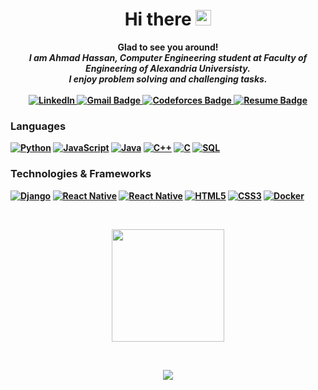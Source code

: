 <h1 align="center">Hi there  <img src="https://media.giphy.com/media/hvRJCLFzcasrR4ia7z/giphy.gif" width="25"></h1>

<p align="center">
<b> Glad to see you around!<b><br>
<i>
I am Ahmad Hassan, Computer Engineering student at Faculty of Engineering of Alexandria Universisty.<br>
I enjoy problem solving and challenging tasks.
  </i>
  <br>
  <br>
<a href="https://linkedin.com/in/ahmadhassan1001">
        <img src="https://img.shields.io/badge/-LinkedIn-0e76a8?style=flat-square&logo=Linkedin&logoColor=white&height=40" alt="LinkedIn">
    </a>

<a href="mailto:ahmad10011hassan@gmail.com">
        <img src="https://img.shields.io/badge/Gmail-D14836?style=flat-square&&logo=gmail&logoColor=white&height=20" alt="Gmail Badge">
    </a>
<a href="https://codeforces.com/profile/AhmadHassan">
        <img src="https://cp-logo.vercel.app/codeforces/AhmadHassan?logo=true" alt="Codeforces Badge">
    </a>

<a href="https://www.canva.com/design/DAFlPg3xQj4/V3fegtWuSwfcWIQ18y7h9w/edit?utm_content=DAFlPg3xQj4&utm_campaign=designshare&utm_medium=link2&utm_source=sharebutton">
        <img src="https://img.shields.io/badge/-RESUME-blue" alt="Resume Badge">
    </a>


### Languages
[![Python](https://img.shields.io/badge/python-black?style=for-the-badge&logo=python)](https://github.com/wervlad)
[![JavaScript](https://img.shields.io/badge/javascript-black?style=for-the-badge&logo=javascript)](https://github.com/wervlad)
[![Java](https://img.shields.io/badge/java-black?style=for-the-badge&logo=openjdk)](https://github.com/wervlad)
[![C++](https://img.shields.io/badge/c++-black?style=for-the-badge&logo=cplusplus)](https://github.com/wervlad)
[![C](https://img.shields.io/badge/c-black?style=for-the-badge&logo=c)](https://github.com/wervlad)
[![SQL](https://img.shields.io/badge/sql-black?style=for-the-badge&logo=mysql)](https://github.com/wervlad)

### Technologies & Frameworks
[![Django](https://img.shields.io/badge/django-black?style=for-the-badge&logo=django)](https://github.com/wervlad)
[![React Native](https://img.shields.io/badge/react-black?style=for-the-badge&logo=react)](https://github.com/wervlad)
[![React Native](https://img.shields.io/badge/react--native-black?style=for-the-badge&logo=react)](https://github.com/wervlad)
[![HTML5](https://img.shields.io/badge/html5-black?style=for-the-badge&logo=html5)](https://hub.docker.com/u/wervlad)
[![CSS3](https://img.shields.io/badge/css3-black?style=for-the-badge&logo=css3)](https://hub.docker.com/u/wervlad)
[![Docker](https://img.shields.io/badge/docker-black?style=for-the-badge&logo=docker)](https://hub.docker.com/u/wervlad)
  
<br>
<p>
<p align="center">
  <img height="180em" src="https://github-readme-stats.vercel.app/api/top-langs/?username=AhmadHassan1001&show_icons=true&hide_border=true&layout=compact&langs_count=8&theme=vision-friendly-dark"/>
</p>

<br>
<p align="center">
  <a href="https://github.com/AhmadHassan1001">
    <img src="https://komarev.com/ghpvc/?username=AhmadHassan1001&color=blue&style=flat)" />
  </a>
</p>

<!--
**AhmadHassan1001/AhmadHassan1001** is a ✨ _special_ ✨ repository because its `README.md` (this file) appears on your GitHub profile.

Here are some ideas to get you started:

- 🔭 I’m currently working on ...
- 🌱 I’m currently learning ...
- 👯 I’m looking to collaborate on ...
- 🤔 I’m looking for help with ...
- 💬 Ask me about ...
- 📫 How to reach me: ...
- 😄 Pronouns: ...
- ⚡ Fun fact: ...
-->
